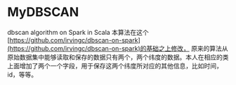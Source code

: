 # MyDBSCAN
dbscan algorithm on Spark in Scala
本算法在这个[https://github.com/irvingc/dbscan-on-spark](https://github.com/irvingc/dbscan-on-spark)的基础之上修改，
原来的算法从原始数据集中能够读取和保存的数据只有两个，两个纬度的数据。本人在相应的类上面增加了两个一个字段，用于保存这两个纬度所对应的其他信息，比如时间，id，等等。
